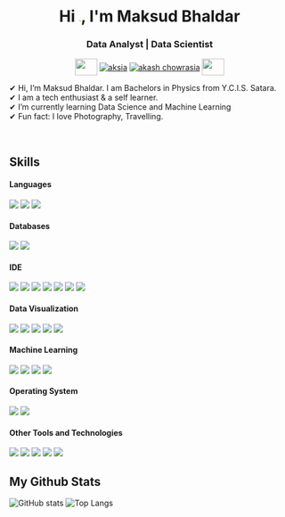 <h1 align="center">Hi <img src="https://raw.githubusercontent.com/macbhaldar/macbhaldar/main/Hi.gif" width="4px">, I'm Maksud Bhaldar</h1>
<h3 align="center">Data Analyst  |  Data Scientist </h3>

<p align="center">
 <a href = "mailto: macbhaldar@gmail.com"><img align="center" src="https://simpleicons.org/icons/gmail.svg" height="30" width="40" /></a>
<a href="https://www.linkedin.com/in/macbhaldar/" target="blank"><img align="center" src="https://cdn.jsdelivr.net/npm/simple-icons@3.0.1/icons/linkedin.svg" alt="aksia" height="30" width="40" /></a>
<a href="https://www.twitter.com/macbhaldar/" target="blank"><img align="center" src="https://cdn.jsdelivr.net/npm/simple-icons@3.0.1/icons/twitter.svg" alt="akash chowrasia" height="30" width="40" /></a>
 <a href = "https://macbhaldar.github.io"><img align="center" src="https://simpleicons.org/icons/github.svg" height="30" width="40" /></a>
</p>
</p>


✔ Hi, I’m Maksud Bhaldar. I am Bachelors in Physics from Y.C.I.S. Satara. <br> 
✔ I am a tech enthusiast & a self learner. <br>
✔ I’m currently learning Data Science and Machine Learning <br>
✔ Fun fact: I love Photography, Travelling.

<br/>

## Skills 

<h4> Languages </h4>
<span> 
  <img src="https://img.shields.io/badge/python-3670A0?style=for-the-badge&logo=python&logoColor=ffdd54">
  <img src="https://img.shields.io/badge/R-276DC3?style=for-the-badge&logo=R&logoColor=white">
  <img src="https://img.shields.io/badge/Matlab-3F4F75?style=for-the-badge&logo=MATLAB&logoColor=black">
  
</span>

<h4> Databases </h4>
<span>
  <img src="https://img.shields.io/badge/MySQL-00000F?style=for-the-badge&logo=mysql&logoColor=white">
  <img src="https://img.shields.io/badge/SQLite-07405E?style=for-the-badge&logo=sqlite&logoColor=white">
  
</span>

<h4> IDE </h4>
<span>
<img src="https://img.shields.io/badge/RStudio-0078D4?style=for-the-badge&logo=rstudio&logoColor=white">
<img src="https://img.shields.io/badge/Jupyter-%23575757.svg?&style=for-the-badge&logo=Jupyter&logoColor=important">
<img src="https://img.shields.io/badge/Spyder-838485?style=for-the-badge&logo=spyder%20ide&logoColor=maroon">
<img src="https://img.shields.io/badge/pycharm-4EA94B?style=for-the-badge&logo=pycharm&logoColor=black">
<img src="https://img.shields.io/badge/Colab-F7931E?style=for-the-badge&logo=Google-Colab&logoColor=white">
<img src="https://img.shields.io/badge/Octave-darkblue?style=for-the-badge&logo=Octave&logoColor=white">
<img src="https://img.shields.io/badge/Visual_Studio_Code-0078D4?style=for-the-badge&logo=visual%20studio%20code&logoColor=white">

<h4> Data Visualization </h4>
<span>
  <img src="https://img.shields.io/badge/Tableau-FCC624?style=for-the-badge&logo=Tableau&logoColor=black">
  <img src="https://img.shields.io/badge/PowerBI-E95420?style=for-the-badge&logo=PowerBI&logoColor=white">
  <img src="https://img.shields.io/badge/Plotly-%233F4F75.svg?style=for-the-badge&logo=plotly&logoColor=white">
  <img src="https://img.shields.io/badge/seaborn-FCC624?style=for-the-badge&logo=seaborn&logoColor=black">
  <img src="https://img.shields.io/badge/ggplot-FCC624?style=for-the-badge&logo=ggplot&logoColor=black">

<h4> Machine Learning </h4>
<span>
  <img src="https://img.shields.io/badge/scikit--learn-%23F7931E.svg?style=for-the-badge&logo=scikit-learn&logoColor=white">
  <img src="https://img.shields.io/badge/TensorFlow-%23FF6F00.svg?style=for-the-badge&logo=TensorFlow&logoColor=white">
  <img src="https://img.shields.io/badge/Keras-%23D00000.svg?style=for-the-badge&logo=Keras&logoColor=white">
  <img src="https://img.shields.io/badge/PyTorch-%23EE4C2C.svg?style=for-the-badge&logo=PyTorch&logoColor=white">

<h4> Operating System </h4>
<span>
  <img src="https://img.shields.io/badge/Windows-0078D6?style=for-the-badge&logo=windows&logoColor=white">
  <img src="https://img.shields.io/badge/Android-3DDC84?style=for-the-badge&logo=android&logoColor=white">
</span>

<h4> Other Tools and Technologies </h4>
<span>
  <img src="https://img.shields.io/badge/Microsoft_Excel-217346?style=for-the-badge&logo=microsoft-excel&logoColor=white">
  <img src="https://img.shields.io/badge/PowerPoint-B7472A?style=for-the-badge&logo=microsoft-powerpoint&logoColor=white">
  <img src="https://img.shields.io/badge/Git-F05032?style=for-the-badge&logo=git&logoColor=white">
  <img src="https://img.shields.io/badge/Markdown-000000?style=for-the-badge&logo=markdown&logoColor=white">
  <img src="https://img.shields.io/badge/json-5E5C5C?style=for-the-badge&logo=json&logoColor=white">
</span>

<br/>

## My Github Stats

![GitHub stats](https://github-readme-stats.vercel.app/api?username=macbhaldar&show_icons=true)
![Top Langs](https://github-readme-stats.vercel.app/api/top-langs/?username=macbhaldar&hide=jupyter%20notebook&langs_count=3)
